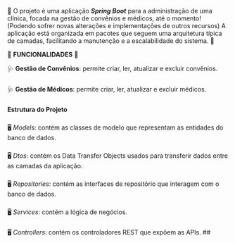 📌 O projeto é uma aplicação ***Spring Boot*** para a administração de uma clínica, focada na gestão de convênios e médicos, até o momento! (Podendo sofrer novas alterações e implementações de outros recursos) 
A aplicação está organizada em pacotes que seguem uma arquitetura típica de camadas, facilitando a manutenção e a escalabilidade do sistema. 📌

📜 **FUNCIONALIDADES** 📜

🩺 **Gestão de Convênios**: permite criar, ler, atualizar e excluir convênios. 
###
🩺 **Gestão de Médicos**: permite criar, ler, atualizar e excluir médicos.

###
###
###
**Estrutura do Projeto**
###
🖥️ *Models*: contém as classes de modelo que representam as entidades do banco de dados. 
###
🖥️ *Dtos*: contém os Data Transfer Objects usados para transferir dados entre as camadas da aplicação. 
###
🖥️ *Repositories*: contém as interfaces de repositório que interagem com o banco de dados. 
###
🖥️ *Services*: contém a lógica de negócios. 
###
🖥️ *Controllers*: contém os controladores REST que expõem as APIs. ##
